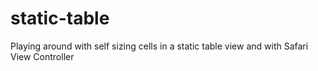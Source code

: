 # static-table
Playing around with self sizing cells in a static table view and with Safari View Controller
